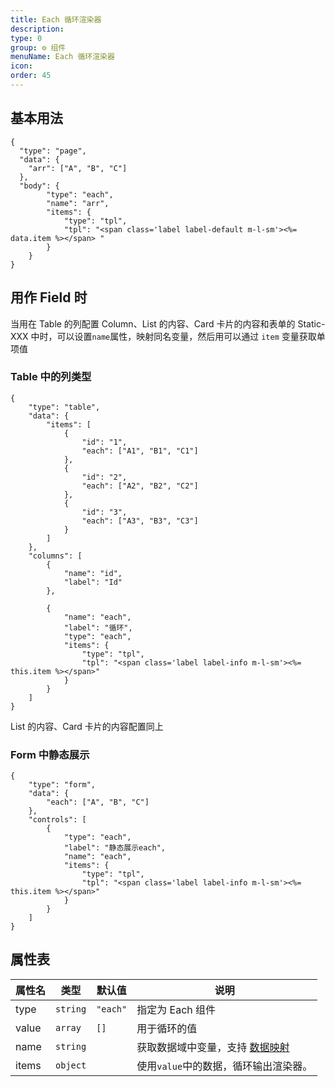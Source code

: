 ```yaml
---
title: Each 循环渲染器
description:
type: 0
group: ⚙ 组件
menuName: Each 循环渲染器
icon:
order: 45
---
```


## 基本用法

```schema:height="160" scope="page"
{
  "type": "page",
  "data": {
    "arr": ["A", "B", "C"]
  },
  "body": {
        "type": "each",
        "name": "arr",
        "items": {
            "type": "tpl",
            "tpl": "<span class='label label-default m-l-sm'><%= data.item %></span> "
        }
    }
}
```

## 用作 Field 时

当用在 Table 的列配置 Column、List 的内容、Card 卡片的内容和表单的 Static-XXX 中时，可以设置`name`属性，映射同名变量，然后用可以通过 `item` 变量获取单项值

### Table 中的列类型

```schema:height="300" scope="body"
{
    "type": "table",
    "data": {
        "items": [
            {
                "id": "1",
                "each": ["A1", "B1", "C1"]
            },
            {
                "id": "2",
                "each": ["A2", "B2", "C2"]
            },
            {
                "id": "3",
                "each": ["A3", "B3", "C3"]
            }
        ]
    },
    "columns": [
        {
            "name": "id",
            "label": "Id"
        },

        {
            "name": "each",
            "label": "循环",
            "type": "each",
            "items": {
                "type": "tpl",
                "tpl": "<span class='label label-info m-l-sm'><%= this.item %></span>"
            }
        }
    ]
}
```

List 的内容、Card 卡片的内容配置同上

### Form 中静态展示

```schema:height="300" scope="body"
{
    "type": "form",
    "data": {
        "each": ["A", "B", "C"]
    },
    "controls": [
        {
            "type": "each",
            "label": "静态展示each",
            "name": "each",
            "items": {
                "type": "tpl",
                "tpl": "<span class='label label-info m-l-sm'><%= this.item %></span>"
            }
        }
    ]
}
```

## 属性表

| 属性名 | 类型     | 默认值   | 说明                                                        |
| ------ | -------- | -------- | ----------------------------------------------------------- |
| type   | `string` | `"each"` | 指定为 Each 组件                                            |
| value  | `array`  | `[]`     | 用于循环的值                                                |
| name   | `string` |          | 获取数据域中变量，支持 [数据映射](../concepts/data-mapping) |
| items  | `object` |          | 使用`value`中的数据，循环输出渲染器。                       |
